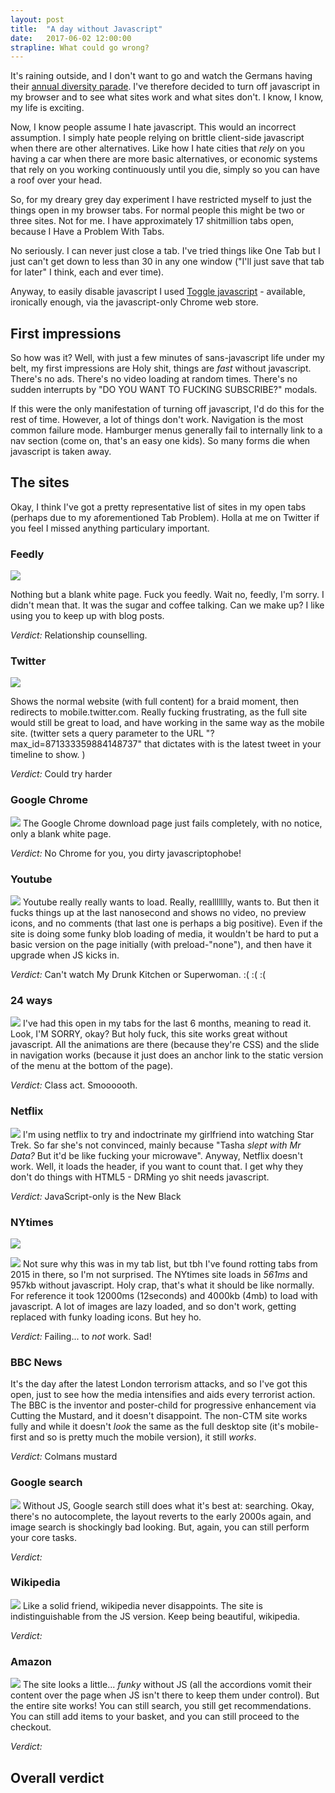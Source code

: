 ```yaml
---
layout: post
title:  "A day without Javascript"
date:   2017-06-02 12:00:00
strapline: What could go wrong?
---
```


It's raining outside, and I don't want to go and watch the Germans having their [annual diversity parade](http://www.karneval-berlin.de/en/). I've therefore decided to turn off javascript in my browser and to see what sites work and what sites don't. I know, I know, my life is exciting.

Now, I know people assume I hate javascript. This would an incorrect assumption. I simply hate people relying on brittle client-side javascript when there are other alternatives. Like how I hate cities that _rely_ on you having a car when there are more basic alternatives, or economic systems that rely on you working continuously until you die, simply so you can have a roof over your head.

So, for my dreary grey day experiment I have restricted myself to just the things open in my browser tabs. For normal people this might be two or three sites. Not for me. I have approximately 17 shitmillion tabs open, because I Have a Problem With Tabs.

No seriously. I can never just close a tab. I've tried things like One Tab but I just can't get down to less than 30 in any one window ("I'll just save that tab for later" I think, each and ever time).

Anyway, to easily disable javascript I used [Toggle javascript](https://chrome.google.com/webstore/detail/toggle-javascript/cidlcjdalomndpeagkjpnefhljffbnlo) - available, ironically enough, via the javascript-only Chrome web store. 

## First impressions

So how was it? Well, with just a few minutes of sans-javascript life under my belt, my first impressions are Holy shit, things are _fast_ without javascript. There's no ads. There's no video loading at random times. There's no sudden interrupts by "DO YOU WANT TO FUCKING SUBSCRIBE?" modals.

If this were the only manifestation of turning off javascript, I'd do this for the rest of time. However, a lot of things don't work. Navigation is the most common failure mode. Hamburger menus generally fail to internally link to a nav section (come on, that's an easy one kids). So many forms die when javascript is taken away.

## The sites

Okay, I think I've got a pretty representative list of sites in my open tabs (perhaps due to my aforementioned Tab Problem). Holla at me on Twitter if you feel I missed anything particulary important.

### Feedly
![](/images/posts/a-day-without-javascript/feedly.png)

Nothing but a blank white page. Fuck you feedly. Wait no, feedly, I'm sorry. I didn't mean that. It was the sugar and coffee talking. Can we make up? I like using you to keep up with blog posts.

*Verdict:* Relationship counselling.

### Twitter
![](/images/posts/a-day-without-javascript/twitter.png)

Shows the normal website (with full content) for a braid moment, then redirects to mobile.twitter.com. Really fucking frustrating, as the full site would still be great to load, and have working in the same way as the mobile site. (twitter sets a  query parameter to the URL "?max_id=871333359884148737" that dictates with is the latest tweet in your timeline to show. )

*Verdict:* Could try harder

### Google Chrome
![](/images/posts/a-day-without-javascript/chrome_download.png)
The Google Chrome download page just fails completely, with no notice, only a blank white page.

*Verdict:* No Chrome for you, you dirty javascriptophobe!

### Youtube
![](/images/posts/a-day-without-javascript/youtube.png)
Youtube really really wants to load. Really, reallllllly, wants to. But then it fucks things up at the last nanosecond and shows no video, no preview icons, and no comments (that last one is perhaps a big positive). Even if the site is doing some funky blob loading of media, it wouldn't be hard to put a basic version on the page initially (with preload-"none"), and then have it upgrade when JS kicks in.

*Verdict:* Can't watch My Drunk Kitchen or Superwoman. :( :( :(

### 24 ways
![](/images/posts/a-day-without-javascript/24ways.png)
I've had this open in my tabs for the last 6 months, meaning to read it. Look, I'M SORRY, okay? But holy fuck, this site works great without javascript. All the animations are there (because they're CSS) and the slide in navigation works (because it just does an anchor link to the static version of the menu at the bottom of the page).

*Verdict:* Class act. Smoooooth.

### Netflix
![](/images/posts/a-day-without-javascript/netflix.png)
I'm using netflix to try and indoctrinate my girlfriend into watching Star Trek. So far she's not convinced, mainly because "Tasha _slept with Mr Data?_ But it'd be like fucking your microwave". Anyway, Netflix doesn't work. Well, it loads the header, if you want to count that. I get why they don't do things with HTML5 - DRMing yo shit needs javascript.

*Verdict:* JavaScript-only is the New Black

### NYtimes
![](/images/posts/a-day-without-javascript/nytimes_with_js.png)

![](/images/posts/a-day-without-javascript/nytimes_sans_js.png)
Not sure why this was in my tab list, but tbh I've found rotting tabs from 2015 in there, so I'm not surprised. The NYtimes site loads in _561ms_ and 957kb without javascript. Holy crap, that's what it should be like normally. For reference it took 12000ms (12seconds) and 4000kb (4mb) to load with javascript. A lot of images are lazy loaded, and so don't work, getting replaced with funky loading icons. But hey ho.

*Verdict:* Failing... to _not_ work. Sad!

### BBC News
It's the day after the latest London terrorism attacks, and so I've got this open, just to see how the media intensifies and aids every terrorist action. The BBC is the inventor and poster-child for progressive enhancement via Cutting the Mustard, and it doesn't disappoint. The non-CTM site works fully and while it doesn't _look_ the same as the full desktop site (it's mobile-first and so is pretty much the mobile version), it still _works_.

*Verdict:* Colmans mustard

### Google search
![](/images/posts/a-day-without-javascript/google.png)
Without JS, Google search still does what it's best at: searching. Okay, there's no autocomplete, the layout reverts to  the early 2000s again, and image search is shockingly bad looking. But, again, you can still perform your core tasks.

*Verdict:*

### Wikipedia
![](/images/posts/a-day-without-javascript/wikipedia.png)
Like a solid friend, wikipedia never disappoints. The site is indistinguishable from the JS version. Keep being beautiful, wikipedia.

*Verdict:*


### Amazon
![](/images/posts/a-day-without-javascript/amazon.png)
The site looks a little... _funky_ without JS (all the accordions vomit their content over the page when JS isn't there to keep them under control). But the entire site works! You can still search, you still get recommendations. You can still add items to your basket, and you can still proceed to the checkout.

*Verdict:*

## Overall verdict

